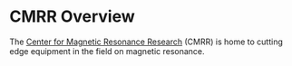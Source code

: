 # CMRR Overview
The [Center for Magnetic Resonance Research](https://www.cmrr.umn.edu/) (CMRR) is home to cutting edge equipment in the field on magnetic resonance.